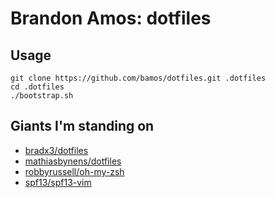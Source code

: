 # Brandon Amos: dotfiles

## Usage

    git clone https://github.com/bamos/dotfiles.git .dotfiles
    cd .dotfiles
    ./bootstrap.sh

## Giants I'm standing on
 + [bradx3/dotfiles](http://github.com/bradx3/dotfiles)
 + [mathiasbynens/dotfiles](http://github.com/mathiasbynens/dotfiles)
 + [robbyrussell/oh-my-zsh](http://github.com/robbyrussell/oh-my-zsh)
 + [spf13/spf13-vim](http://github.com/spf13/spf13-vim)
